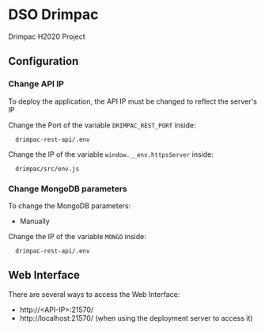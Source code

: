 # DSO Drimpac
Drimpac H2020 Project

## Configuration

### Change API IP
To deploy the application, the API IP must be changed to reflect the server's IP

Change the Port of the variable `DRIMPAC_REST_PORT` inside:
```
  drimpac-rest-api/.env 
```

Change the IP of the variable `window.__env.httpsServer` inside:
```
  drimpac/src/env.js 
```

### Change MongoDB parameters
To change the MongoDB parameters:

- Manually

Change the IP of the variable `MONGO` inside:
```
  drimpac-rest-api/.env
```

## Web Interface
There are several ways to access the Web Interface:

- http://\<API-IP\>:21570/
- http://localhost:21570/ (when using the deployment server to access it)
